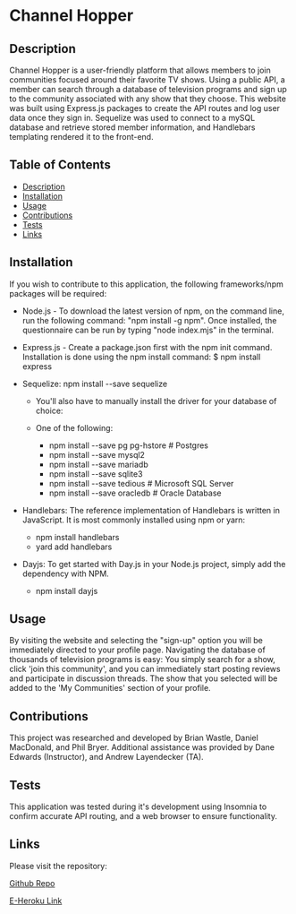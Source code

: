     
# Channel Hopper

## Description
Channel Hopper is a user-friendly platform that allows members to join communities focused around their favorite TV shows. Using a public API, a member can search through a database of television programs and sign up to the community associated with any show that they choose. This website was built using Express.js packages to create the API routes and log user data once they sign in. Sequelize was used to connect to a mySQL database and retrieve stored member information, and Handlebars templating rendered it to the front-end.   


## Table of Contents
- [Description](#description)
- [Installation](#installation)
- [Usage](#usage)
- [Contributions](#contributions)
- [Tests](#tests)
- [Links](#Links)
    
## Installation
If you wish to contribute to this application, the following frameworks/npm packages will be required:

- Node.js - To download the latest version of npm, on the command line, run the following command: 
"npm install -g npm". Once installed, the questionnaire can be run by typing "node index.mjs" in the terminal. 

- Express.js - Create a package.json first with the npm init command. Installation is done using the npm install command: $ npm install express

- Sequelize: npm install --save sequelize

    - You'll also have to manually install the driver for your database of choice:

    - One of the following:
       - npm install --save pg pg-hstore # Postgres
       - npm install --save mysql2
       - npm install --save mariadb
       - npm install --save sqlite3
       - npm install --save tedious # Microsoft SQL Server
       - npm install --save oracledb # Oracle Database


- Handlebars: The reference implementation of Handlebars is written in JavaScript. It is most commonly installed using npm or yarn:
    - npm install handlebars
    - yard add handlebars

- Dayjs: To get started with Day.js in your Node.js project, simply add the dependency with NPM.
    - npm install dayjs





## Usage
By visiting the website and selecting the "sign-up" option you will be immediately directed to your profile page. Navigating the database of thousands of television programs is easy: You simply search for a show, click 'join this community', and you can immediately start posting reviews and participate in discussion threads. The show that you selected will be added to the 'My Communities' section of your profile.

## Contributions
This project was researched and developed by Brian Wastle, Daniel MacDonald, and Phil Bryer. Additional assistance was provided by Dane Edwards (Instructor), and Andrew Layendecker (TA). 

## Tests
This application was tested during it's development using Insomnia to confirm accurate API routing, and a web browser to ensure functionality. 

## Links
Please visit the repository:

[Github Repo](https://github.com/brian-wastle/Group-Project-2)

[E-Heroku Link](https://guarded-crag-94657-216a181d9ea0.herokuapp.com/)

 